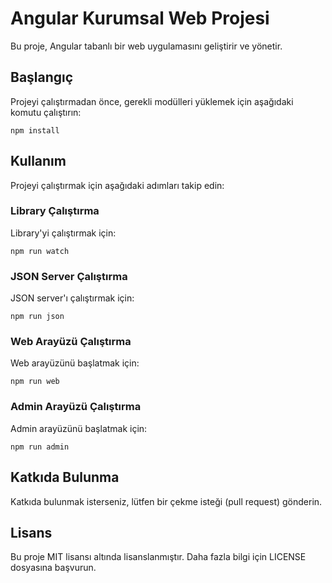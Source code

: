 # Angular Kurumsal Web Projesi

Bu proje, Angular tabanlı bir web uygulamasını geliştirir ve yönetir.

## Başlangıç

Projeyi çalıştırmadan önce, gerekli modülleri yüklemek için aşağıdaki komutu çalıştırın:

```
npm install
```

## Kullanım

Projeyi çalıştırmak için aşağıdaki adımları takip edin:

### Library Çalıştırma

Library'yi çalıştırmak için:

```
npm run watch
```

### JSON Server Çalıştırma

JSON server'ı çalıştırmak için:

```
npm run json
```

### Web Arayüzü Çalıştırma

Web arayüzünü başlatmak için:

```
npm run web
```

### Admin Arayüzü Çalıştırma

Admin arayüzünü başlatmak için:

```
npm run admin
```

## Katkıda Bulunma

Katkıda bulunmak isterseniz, lütfen bir çekme isteği (pull request) gönderin.

## Lisans

Bu proje MIT lisansı altında lisanslanmıştır. Daha fazla bilgi için LICENSE dosyasına başvurun.

